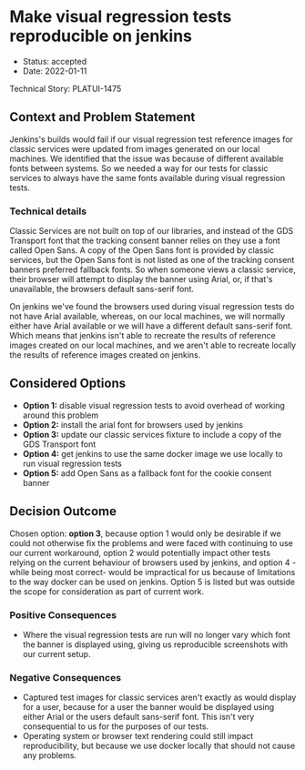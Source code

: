 # Make visual regression tests reproducible on jenkins

* Status: accepted
* Date: 2022-01-11

Technical Story: PLATUI-1475

## Context and Problem Statement

Jenkins's builds would fail if our visual regression test reference images for classic services were updated from images
generated on our local machines. We identified that the issue was because of different available fonts between systems.
So we needed a way for our tests for classic services to always have the same fonts available during visual regression
tests.

### Technical details

Classic Services are not built on top of our libraries, and instead of the GDS Transport font that the tracking consent
banner relies on they use a font called Open Sans. A copy of the Open Sans font is provided by classic services, but the
Open Sans font is not listed as one of the tracking consent banners preferred fallback fonts. So when someone views a
classic service, their browser will attempt to display the banner using Arial, or, if that's unavailable, the browsers
default sans-serif font.

On jenkins we've found the browsers used during visual regression tests do not have Arial available, whereas, on our
local machines, we will normally either have Arial available or we will have a different default sans-serif font. Which
means that jenkins isn't able to recreate the results of reference images created on our local machines, and we aren't
able to recreate locally the results of reference images created on jenkins.

## Considered Options

* **Option 1:** disable visual regression tests to avoid overhead of working around this problem
* **Option 2:** install the arial font for browsers used by jenkins
* **Option 3:** update our classic services fixture to include a copy of the GDS Transport font
* **Option 4:** get jenkins to use the same docker image we use locally to run visual regression tests
* **Option 5:** add Open Sans as a fallback font for the cookie consent banner

## Decision Outcome

Chosen option: **option 3**, because option 1 would only be desirable if we could not otherwise fix the problems and
were faced with continuing to use our current workaround, option 2 would potentially impact other tests relying on the
current behaviour of browsers used by jenkins, and option 4 -while being most correct- would be impractical for us
because of limitations to the way docker can be used on jenkins. Option 5 is listed but was outside the scope for
consideration as part of current work.

### Positive Consequences

* Where the visual regression tests are run will no longer vary which font the banner is displayed using, giving us
  reproducible screenshots with our current setup.

### Negative Consequences

* Captured test images for classic services aren't exactly as would display for a user, because for a user the banner
  would be displayed using either Arial or the users default sans-serif font. This isn't very consequential to us for
  the purposes of our tests.
* Operating system or browser text rendering could still impact reproducibility, but because we use docker locally that
  should not cause any problems.
